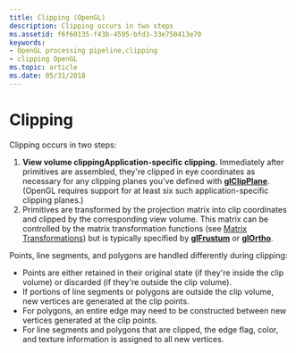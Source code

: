 ```yaml
---
title: Clipping (OpenGL)
description: Clipping occurs in two steps
ms.assetid: f6f60135-f43b-4595-bfd3-33e750413e70
keywords:
- OpenGL processing pipeline,clipping
- clipping OpenGL
ms.topic: article
ms.date: 05/31/2018
---
```


# Clipping

Clipping occurs in two steps:

1.  **View volume clippingApplication-specific clipping.** Immediately after primitives are assembled, they're clipped in eye coordinates as necessary for any clipping planes you've defined with [**glClipPlane**](glclipplane.md). (OpenGL requires support for at least six such application-specific clipping planes.)
2.  Primitives are transformed by the projection matrix into clip coordinates and clipped by the corresponding view volume. This matrix can be controlled by the matrix transformation functions (see [Matrix Transformations](matrix-transformations.md)) but is typically specified by [**glFrustum**](glfrustum.md) or [**glOrtho**](glortho.md).

Points, line segments, and polygons are handled differently during clipping:

-   Points are either retained in their original state (if they're inside the clip volume) or discarded (if they're outside the clip volume).
-   If portions of line segments or polygons are outside the clip volume, new vertices are generated at the clip points.
-   For polygons, an entire edge may need to be constructed between new vertices generated at the clip points.
-   For line segments and polygons that are clipped, the edge flag, color, and texture information is assigned to all new vertices.

 

 




